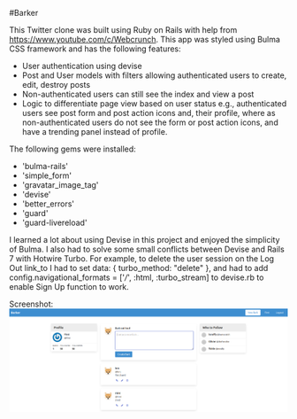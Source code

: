 #Barker

This Twitter clone was built using Ruby on Rails with help from https://www.youtube.com/c/Webcrunch. This app was styled using Bulma CSS framework and has the following features:
- User authentication using devise
- Post and User models with filters allowing authenticated users to create, edit, destroy posts
- Non-authenticated users can still see the index and view a post
- Logic to differentiate page view based on user status e.g., authenticated users see post form and post action icons and, their profile, where as non-authenticated users do not see the form or post action icons, and have a trending panel instead of profile.

The following gems were installed:
- 'bulma-rails'
- 'simple_form'
- 'gravatar_image_tag'
- 'devise'
- 'better_errors'
- 'guard'
- 'guard-livereload'

I learned a lot about using Devise in this project and enjoyed the simplicity of Bulma. I also had to solve some small conflicts between Devise and Rails 7 with Hotwire Turbo. For example, to delete the user session on the Log Out link_to I had to set data: { turbo_method: "delete" }, and had to add config.navigational_formats = ['*/*', :html, :turbo_stream] to devise.rb to enable Sign Up function to work. 

Screenshot:
![Screenshot](./barker.png?raw=true "")
